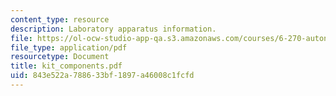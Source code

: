 ```yaml
---
content_type: resource
description: Laboratory apparatus information.
file: https://ol-ocw-studio-app-qa.s3.amazonaws.com/courses/6-270-autonomous-robot-design-competition-january-iap-2005/843e522a788633bf1897a46008c1fcfd_kit_components.pdf
file_type: application/pdf
resourcetype: Document
title: kit_components.pdf
uid: 843e522a-7886-33bf-1897-a46008c1fcfd
---
```


